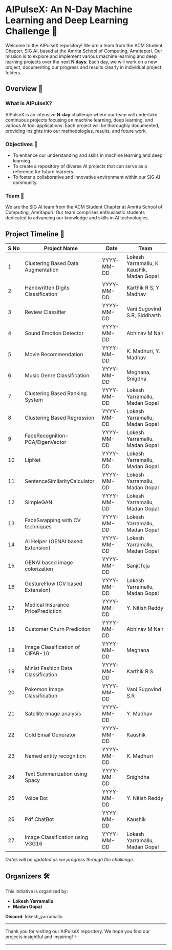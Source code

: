 # AIPulseX: An N-Day Machine Learning and Deep Learning Challenge 🚀

Welcome to the AIPulseX repository! We are a team from the ACM Student Chapter, SIG AI, based at the Amrita School of Computing, Amritapuri. Our mission is to explore and implement various machine learning and deep learning projects over the next **N days**. Each day, we will work on a new project, documenting our progress and results clearly in individual project folders.

## Overview 🌟

### What is AIPulseX?

AIPulseX is an intensive **N-day** challenge where our team will undertake continuous projects focusing on machine learning, deep learning, and various AI tool applications. Each project will be thoroughly documented, providing insights into our methodologies, results, and future work.

### Objectives 🎯

- To enhance our understanding and skills in machine learning and deep learning.
- To create a repository of diverse AI projects that can serve as a reference for future learners.
- To foster a collaborative and innovative environment within our SIG AI community.

### Team 👥

We are the SIG AI team from the ACM Student Chapter at Amrita School of Computing, Amritapuri. Our team comprises enthusiastic students dedicated to advancing our knowledge and skills in AI technologies.

## Project Timeline 📅

| S.No | Project Name                       | Date       | Team                                      |
| ---- | ---------------------------------- | ---------- | ----------------------------------------- |
| 1    | Clustering Based Data Augmentation | YYYY-MM-DD | Lokesh Yarramallu, K Kaushik, Madan Gopal |
| 2    | Handwritten Digits Classification  | YYYY-MM-DD | Karthik R S, Y Madhav                     |
| 3    | Review Classifier                  | YYYY-MM-DD | Vani Sugovind S.R, Siddharth              |
| 4    | Sound Emotion Detector             | YYYY-MM-DD | Abhinav M Nair                            |
| 5    | Movie Recommendation               | YYYY-MM-DD | K. Madhuri, Y. Madhav                     |
| 6    | Music Genre Classification         | YYYY-MM-DD | Meghana, Snigdha                          |
| 7    | Clustering Based Ranking System    | YYYY-MM-DD | Lokesh Yarramallu, Madan Gopal            |
| 8    | Clustering Based Regression        | YYYY-MM-DD | Lokesh Yarramallu, Madan Gopal            |
| 9    | FaceRecognition-PCA/EigenVector    | YYYY-MM-DD | Lokesh Yarramallu, Madan Gopal            |
| 10   | LipNet                             | YYYY-MM-DD | Lokesh Yarramallu, Madan Gopal            |
| 11   | SentenceSimilarityCalculator       | YYYY-MM-DD | Lokesh Yarramallu, Madan Gopal            |
| 12   | SimpleGAN                          | YYYY-MM-DD | Lokesh Yarramallu, Madan Gopal            |
| 13   | FaceSwapping with CV techniques    | YYYY-MM-DD | Lokesh Yarramallu, Madan Gopal            |
| 14   | AI Helper (GENAI based Extension)  | YYYY-MM-DD | Lokesh Yarramallu, Madan Gopal            |
| 15   | GENAI based image colorization     | YYYY-MM-DD | SanjitTeja                                |
| 16   | GestureFlow (CV based Extension)   | YYYY-MM-DD | Lokesh Yarramallu, Madan Gopal            |
| 17   | Medical Insurance PricePrediction  | YYYY-MM-DD | Y. Nitish Reddy                           |
| 18   | Customer Churn Prediction          | YYYY-MM-DD | Abhinav M Nair                            |
| 18   | Image Classification of CIFAR-10   | YYYY-MM-DD | Meghana                                   |
| 19   | Minist Fashion Data Classification | YYYY-MM-DD | Karthik R S                               |
| 20   | Pokemon Image Classification       | YYYY-MM-DD | Vani Sugovind S.R                         |
| 21   | Satellite Image analysis           | YYYY-MM-DD | Y. Madhav                                 |
| 22   | Cold Email Generator               | YYYY-MM-DD | Kaushik                                   |
| 23   | Named entity recognition           | YYYY-MM-DD | K. Madhuri                                |
| 24   | Text Summarization using Spacy     | YYYY-MM-DD | Snighdha                                  |
| 25   | Voice Bot                          | YYYY-MM-DD | Y. Nitish Reddy                           |
| 26   | Pdf ChatBot                        | YYYY-MM-DD | Kaushik                                   |
| 27   | Image Classification using VGG16   | YYYY-MM-DD |Lokesh Yarramallu, Madan Gopal             |

_Dates will be updated as we progress through the challenge._

## Organizers 🛠️

This initiative is organized by:

- **Lokesh Yarramallu**
- **Madan Gopal**

**Discord**: lokesh_yarramallu

---

Thank you for visiting our AIPulseX repository. We hope you find our projects insightful and inspiring! ✨

---
